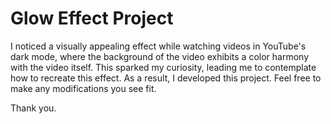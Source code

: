 # Glow Effect Project

I noticed a visually appealing effect while watching videos in YouTube's dark mode, where the background of the video exhibits a color harmony with the video itself. This sparked my curiosity, leading me to contemplate how to recreate this effect. As a result, I developed this project. Feel free to make any modifications you see fit.

Thank you.
